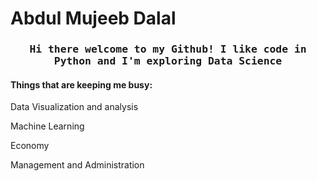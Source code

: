 # Abdul Mujeeb Dalal

<h3 align="center"><samp> Hi there welcome to my Github! I like code in Python and I'm exploring Data Science </samp></h4>

#### Things that are keeping me busy: 

Data Visualization and analysis

Machine Learning

Economy

Management and Administration


